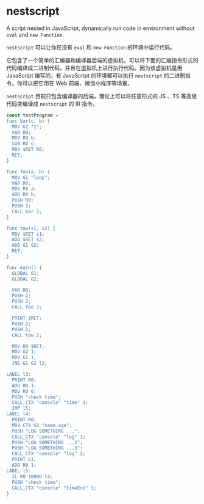 # nestscript
A script nested in JavaScript, dynamically run code in environment without `eval` and `new Function`.

`nestscript` 可以让你在没有 `eval` 和 `new Function` 的环境中运行代码。

它包含了一个简单的汇编器和编译器后端的虚拟机，可以将下面的汇编指令形式的代码编译成二进制代码，并且在虚拟机上进行执行代码。因为该虚拟机是用 JavaScript 编写的，有 JavaScript 的环境都可以执行 `nestscript` 的二进制指令。你可以把它用在 Web 前端、微信小程序等场景。

`nestscript` 目前只包含编译器的后端，理论上可以将任意形式的 JS 、TS 等高级代码变编译成 `nestscript` 的 IR 指令。

```javascript
const testProgram = `
func bar(c, b) {
  MOV G2 "1";
  VAR R0;
  MOV R0 b;
  SUB R0 c;
  MOV $RET R0;
  RET;
}

func foo(a, b) {
  MOV G1 "loop";
  VAR R0;
  MOV R0 a;
  ADD R0 b;
  PUSH R0;
  PUSH 3;
  CALL bar 2;
}

func tow(s1, s2) {
  MOV $RET s1;
  ADD $RET s2;
  ADD G1 G2;
  RET;
}

func main() {
  GLOBAL G1;
  GLOBAL G2;

  VAR R0;
  PUSH 2;
  PUSH 2;
  CALL foo 2;

  PRINT $RET;
  PUSH 2;
  PUSH 2;
  CALL tow 2;

  MOV R0 $RET;
  MOV G2 1;
  MOV G1 1;
  JNE G1 G2 l2;

LABEL l3:
  PRINT R0;
  ADD R0 1;
  MOV R0 0;
  PUSH "check time";
  CALL_CTX "console" "time" 1;
  JMP l5;
LABEL l4:
  PRINT R0;
  MOV_CTX G1 "name.age";
  PUSH "LOG SOMETHING ...";
  CALL_CTX "console" "log" 1;
  PUSH "LOG SOMETHING ...2";
  PUSH "LOG SOMETHING ...3";
  CALL_CTX "console" "log" 2;
  PRINT G1;
  ADD R0 1;
LABEL l5:
  JL R0 10000 l4;
  PUSH "check time";
  CALL_CTX "console" "timeEnd" 1;
}
`
```
